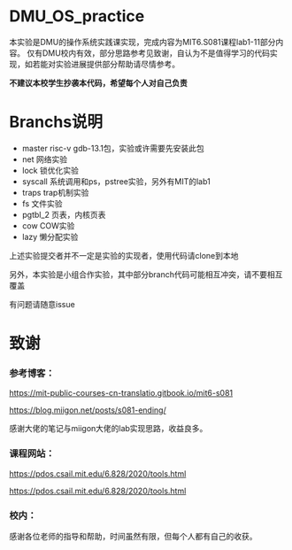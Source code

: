 # DMU_OS_practice

本实验是DMU的操作系统实践课实现，完成内容为MIT6.S081课程lab1-11部分内容。
仅有DMU校内有效，部分思路参考见致谢，自认为不是值得学习的代码实现，如若能对实验进展提供部分帮助请尽情参考。

**不建议本校学生抄袭本代码，希望每个人对自己负责**

# Branchs说明

- master  risc-v gdb-13.1包，实验或许需要先安装此包
- net 网络实验
- lock 锁优化实验
- syscall 系统调用和ps，pstree实验，另外有MIT的lab1
- traps trap机制实验
- fs   文件实验
- pgtbl_2  页表，内核页表
- cow  COW实验
- lazy  懒分配实验

上述实验提交者并不一定是实验的实现者，使用代码请clone到本地

另外，本实验是小组合作实验，其中部分branch代码可能相互冲突，请不要相互覆盖

有问题请随意issue

# 致谢

### 参考博客：
https://mit-public-courses-cn-translatio.gitbook.io/mit6-s081

https://blog.miigon.net/posts/s081-ending/

感谢大佬的笔记与miigon大佬的lab实现思路，收益良多。

### 课程网站：
https://pdos.csail.mit.edu/6.828/2020/tools.html

https://pdos.csail.mit.edu/6.828/2020/tools.html

### 校内：
感谢各位老师的指导和帮助，时间虽然有限，但每个人都有自己的收获。
